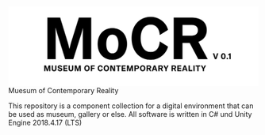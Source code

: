 <img src="mocr_logo.jpg"
     alt="MoCR Logo"
     style="float: left; margin-right: 10px;" />

<hr>
Muesum of Contemporary Reality

This repository is a component collection for a digital environment that can be used as museum, gallery or else. All software is written in C# und Unity Engine 2018.4.17 (LTS) 
